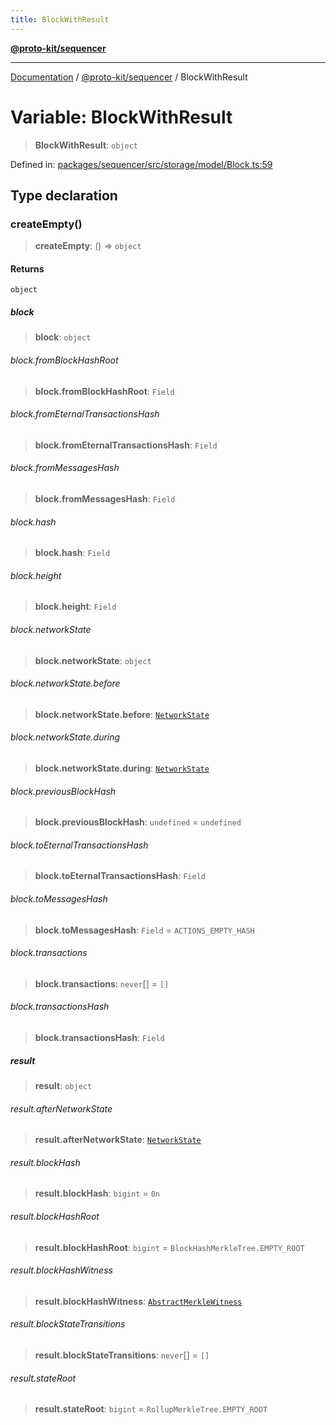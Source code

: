 ```yaml
---
title: BlockWithResult
---
```


[**@proto-kit/sequencer**](../README.md)

***

[Documentation](../../../README.md) / [@proto-kit/sequencer](../README.md) / BlockWithResult

# Variable: BlockWithResult

> **BlockWithResult**: `object`

Defined in: [packages/sequencer/src/storage/model/Block.ts:59](https://github.com/proto-kit/framework/blob/4d6b3b6da51b3edee0fbf25ce72c1f59ec61e891/packages/sequencer/src/storage/model/Block.ts#L59)

## Type declaration

### createEmpty()

> **createEmpty**: () => `object`

#### Returns

`object`

##### block

> **block**: `object`

###### block.fromBlockHashRoot

> **block.fromBlockHashRoot**: `Field`

###### block.fromEternalTransactionsHash

> **block.fromEternalTransactionsHash**: `Field`

###### block.fromMessagesHash

> **block.fromMessagesHash**: `Field`

###### block.hash

> **block.hash**: `Field`

###### block.height

> **block.height**: `Field`

###### block.networkState

> **block.networkState**: `object`

###### block.networkState.before

> **block.networkState.before**: [`NetworkState`](../../protocol/classes/NetworkState.md)

###### block.networkState.during

> **block.networkState.during**: [`NetworkState`](../../protocol/classes/NetworkState.md)

###### block.previousBlockHash

> **block.previousBlockHash**: `undefined` = `undefined`

###### block.toEternalTransactionsHash

> **block.toEternalTransactionsHash**: `Field`

###### block.toMessagesHash

> **block.toMessagesHash**: `Field` = `ACTIONS_EMPTY_HASH`

###### block.transactions

> **block.transactions**: `never`[] = `[]`

###### block.transactionsHash

> **block.transactionsHash**: `Field`

##### result

> **result**: `object`

###### result.afterNetworkState

> **result.afterNetworkState**: [`NetworkState`](../../protocol/classes/NetworkState.md)

###### result.blockHash

> **result.blockHash**: `bigint` = `0n`

###### result.blockHashRoot

> **result.blockHashRoot**: `bigint` = `BlockHashMerkleTree.EMPTY_ROOT`

###### result.blockHashWitness

> **result.blockHashWitness**: [`AbstractMerkleWitness`](../../common/interfaces/AbstractMerkleWitness.md)

###### result.blockStateTransitions

> **result.blockStateTransitions**: `never`[] = `[]`

###### result.stateRoot

> **result.stateRoot**: `bigint` = `RollupMerkleTree.EMPTY_ROOT`
